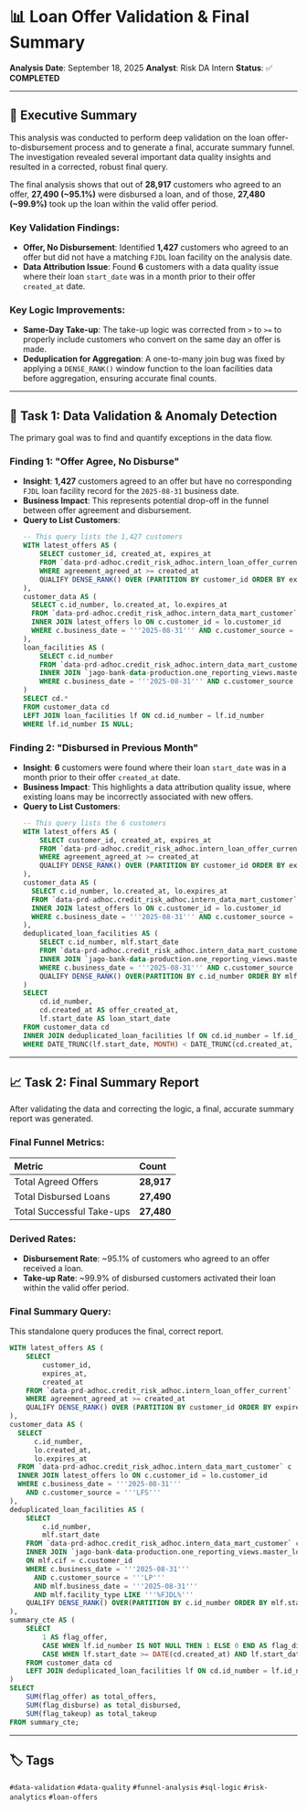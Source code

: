 # 📊 Loan Offer Validation & Final Summary

**Analysis Date**: September 18, 2025
**Analyst**: Risk DA Intern
**Status**: ✅ **COMPLETED**

---

## 🎯 **Executive Summary**

This analysis was conducted to perform deep validation on the loan offer-to-disbursement process and to generate a final, accurate summary funnel. The investigation revealed several important data quality insights and resulted in a corrected, robust final query.

The final analysis shows that out of **28,917** customers who agreed to an offer, **27,490 (~95.1%)** were disbursed a loan, and of those, **27,480 (~99.9%)** took up the loan within the valid offer period.

### **Key Validation Findings**:
-   **Offer, No Disbursement**: Identified **1,427** customers who agreed to an offer but did not have a matching `FJDL` loan facility on the analysis date.
-   **Data Attribution Issue**: Found **6** customers with a data quality issue where their loan `start_date` was in a month prior to their offer `created_at` date.

### **Key Logic Improvements**:
-   **Same-Day Take-up**: The take-up logic was corrected from `>` to `>=` to properly include customers who convert on the same day an offer is made.
-   **Deduplication for Aggregation**: A one-to-many join bug was fixed by applying a `DENSE_RANK()` window function to the loan facilities data before aggregation, ensuring accurate final counts.

---

## 🔬 **Task 1: Data Validation & Anomaly Detection**

The primary goal was to find and quantify exceptions in the data flow.

### **Finding 1: "Offer Agree, No Disburse"**
-   **Insight**: **1,427** customers agreed to an offer but have no corresponding `FJDL` loan facility record for the `2025-08-31` business date.
-   **Business Impact**: This represents potential drop-off in the funnel between offer agreement and disbursement.
-   **Query to List Customers**:
    ```sql
    -- This query lists the 1,427 customers
    WITH latest_offers AS (
        SELECT customer_id, created_at, expires_at
        FROM `data-prd-adhoc.credit_risk_adhoc.intern_loan_offer_current`
        WHERE agreement_agreed_at >= created_at
        QUALIFY DENSE_RANK() OVER (PARTITION BY customer_id ORDER BY expires_at DESC, created_at DESC) = 1
    ),
    customer_data AS (
      SELECT c.id_number, lo.created_at, lo.expires_at
      FROM `data-prd-adhoc.credit_risk_adhoc.intern_data_mart_customer` c
      INNER JOIN latest_offers lo ON c.customer_id = lo.customer_id
      WHERE c.business_date = '''2025-08-31''' AND c.customer_source = '''LFS'''
    ),
    loan_facilities AS (
        SELECT c.id_number
        FROM `data-prd-adhoc.credit_risk_adhoc.intern_data_mart_customer` c
        INNER JOIN `jago-bank-data-production.one_reporting_views.master_loan_facility_report` mlf ON mlf.cif = c.customer_id
        WHERE c.business_date = '''2025-08-31''' AND c.customer_source = '''LP''' AND mlf.business_date = '''2025-08-31''' AND mlf.facility_type LIKE '''%FJDL%'''
    )
    SELECT cd.*
    FROM customer_data cd
    LEFT JOIN loan_facilities lf ON cd.id_number = lf.id_number
    WHERE lf.id_number IS NULL;
    ```

### **Finding 2: "Disbursed in Previous Month"**
-   **Insight**: **6** customers were found where their loan `start_date` was in a month prior to their offer `created_at` date.
-   **Business Impact**: This highlights a data attribution quality issue, where existing loans may be incorrectly associated with new offers.
-   **Query to List Customers**:
    ```sql
    -- This query lists the 6 customers
    WITH latest_offers AS (
        SELECT customer_id, created_at, expires_at
        FROM `data-prd-adhoc.credit_risk_adhoc.intern_loan_offer_current`
        WHERE agreement_agreed_at >= created_at
        QUALIFY DENSE_RANK() OVER (PARTITION BY customer_id ORDER BY expires_at DESC, created_at DESC) = 1
    ),
    customer_data AS (
      SELECT c.id_number, lo.created_at, lo.expires_at
      FROM `data-prd-adhoc.credit_risk_adhoc.intern_data_mart_customer` c
      INNER JOIN latest_offers lo ON c.customer_id = lo.customer_id
      WHERE c.business_date = '''2025-08-31''' AND c.customer_source = '''LFS'''
    ),
    deduplicated_loan_facilities AS (
        SELECT c.id_number, mlf.start_date
        FROM `data-prd-adhoc.credit_risk_adhoc.intern_data_mart_customer` c
        INNER JOIN `jago-bank-data-production.one_reporting_views.master_loan_facility_report` mlf ON mlf.cif = c.customer_id
        WHERE c.business_date = '''2025-08-31''' AND c.customer_source = '''LP''' AND mlf.business_date = '''2025-08-31''' AND mlf.facility_type LIKE '''%FJDL%'''
        QUALIFY DENSE_RANK() OVER(PARTITION BY c.id_number ORDER BY mlf.start_date DESC) = 1
    )
    SELECT
        cd.id_number,
        cd.created_at AS offer_created_at,
        lf.start_date AS loan_start_date
    FROM customer_data cd
    INNER JOIN deduplicated_loan_facilities lf ON cd.id_number = lf.id_number
    WHERE DATE_TRUNC(lf.start_date, MONTH) < DATE_TRUNC(cd.created_at, MONTH);
    ```

---

## 📈 **Task 2: Final Summary Report**

After validating the data and correcting the logic, a final, accurate summary report was generated.

### **Final Funnel Metrics**:

| Metric | Count |
| :--- | :--- |
| Total Agreed Offers | **28,917** |
| Total Disbursed Loans | **27,490** |
| Total Successful Take-ups | **27,480** |

### **Derived Rates**:
-   **Disbursement Rate**: ~95.1% of customers who agreed to an offer received a loan.
-   **Take-up Rate**: ~99.9% of disbursed customers activated their loan within the valid offer period.

### **Final Summary Query**:
This standalone query produces the final, correct report.
```sql
WITH latest_offers AS (
    SELECT
        customer_id,
        expires_at,
        created_at
    FROM `data-prd-adhoc.credit_risk_adhoc.intern_loan_offer_current`
    WHERE agreement_agreed_at >= created_at
    QUALIFY DENSE_RANK() OVER (PARTITION BY customer_id ORDER BY expires_at DESC, created_at DESC) = 1
),
customer_data AS (
  SELECT
      c.id_number,
      lo.created_at,
      lo.expires_at
  FROM `data-prd-adhoc.credit_risk_adhoc.intern_data_mart_customer` c
  INNER JOIN latest_offers lo ON c.customer_id = lo.customer_id
  WHERE c.business_date = '''2025-08-31'''
    AND c.customer_source = '''LFS'''
),
deduplicated_loan_facilities AS (
    SELECT
        c.id_number,
        mlf.start_date
    FROM `data-prd-adhoc.credit_risk_adhoc.intern_data_mart_customer` c
    INNER JOIN `jago-bank-data-production.one_reporting_views.master_loan_facility_report` mlf
    ON mlf.cif = c.customer_id
    WHERE c.business_date = '''2025-08-31'''
      AND c.customer_source = '''LP'''
      AND mlf.business_date = '''2025-08-31'''
      AND mlf.facility_type LIKE '''%FJDL%'''
    QUALIFY DENSE_RANK() OVER(PARTITION BY c.id_number ORDER BY mlf.start_date DESC) = 1
),
summary_cte AS (
    SELECT
        1 AS flag_offer,
        CASE WHEN lf.id_number IS NOT NULL THEN 1 ELSE 0 END AS flag_disburse,
        CASE WHEN lf.start_date >= DATE(cd.created_at) AND lf.start_date <= DATE(cd.expires_at) THEN 1 ELSE 0 END AS flag_takeup
    FROM customer_data cd
    LEFT JOIN deduplicated_loan_facilities lf ON cd.id_number = lf.id_number
)
SELECT
    SUM(flag_offer) as total_offers,
    SUM(flag_disburse) as total_disbursed,
    SUM(flag_takeup) as total_takeup
FROM summary_cte;
```

---

## 🏷️ **Tags**

`#data-validation` `#data-quality` `#funnel-analysis` `#sql-logic` `#risk-analytics` `#loan-offers`
